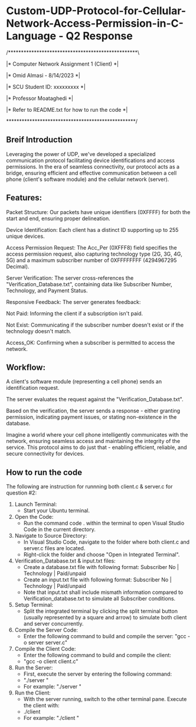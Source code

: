 # Custom-UDP-Protocol-for-Cellular-Network-Access-Permission-in-C-Language - Q2 Response
/**************************************************\

|*   Computer Network Assignment 1 (Client)       *|

|*   Omid Almasi - 8/14/2023                      *|

|*   SCU Student ID: xxxxxxxxx                    *|

|*   Professor Moataghedi                         *|

|*   Refer to README.txt for how to run the code  *|

\**************************************************/
## Breif Introduction
Leveraging the power of UDP, we've developed a specialized communication protocol facilitating device identifications and access permissions. In the era of seamless connectivity, our protocol acts as a bridge, ensuring efficient and effective communication between a cell phone (client's software module) and the cellular network (server).

## Features:

Packet Structure: Our packets have unique identifiers (0XFFFF) for both the start and end, ensuring proper delineation.

Device Identification: Each client has a distinct ID supporting up to 255 unique devices.

Access Permission Request: The Acc_Per (0XFFF8) field specifies the access permission request, also capturing technology type (2G, 3G, 4G, 5G) and a maximum subscriber number of 0XFFFFFFFF (4294967295 Decimal).

Server Verification: The server cross-references the "Verification_Database.txt", containing data like Subscriber Number, Technology, and Payment Status.

Responsive Feedback: The server generates feedback:

Not Paid: Informing the client if a subscription isn't paid.

Not Exist: Communicating if the subscriber number doesn't exist or if the technology doesn't match.

Access_OK: Confirming when a subscriber is permitted to access the network.

## Workflow:

A client's software module (representing a cell phone) sends an identification request.

The server evaluates the request against the "Verification_Database.txt".

Based on the verification, the server sends a response - either granting permission, indicating payment issues, or stating non-existence in the database.

Imagine a world where your cell phone intelligently communicates with the network, ensuring seamless access and maintaining the integrity of the service. This protocol aims to do just that - enabling efficient, reliable, and secure connectivity for devices.

## How to run the code

The following are instruction for runnning both client.c & server.c for question #2:

1. Launch Terminal:
	* Start your Ubuntu terminal.
2. Open the Code:
	* Run the command code . within the terminal to open Visual Studio Code in the current directory.
3. Navigate to Source Directory:
	* In Visual Studio Code, navigate to the folder where both client.c and server.c files are located.
	* Right-click the folder and choose "Open in Integrated Terminal".
4. Verification_Database.txt & input.txt files:
	* Create a database.txt file with following format:
		Subscriber No | Technology | Paid/unpaid
	* Create an input.txt file with following format:
		Subscriber No | Technology | Paid/unpaid
	* Note that input.txt shall include mismath information compared to Verification_database.txt to simulate all Subscriber conditions.
5. Setup Terminal:
	* Split the integrated terminal by clicking the split terminal button (usually represented by a square and arrow) to simulate both client and server concurrently.
6. Compile the Server Code:
	* Enter the following command to build and compile the server:
	"gcc -o server server.c"
7. Compile the Client Code:
	* Enter the following command to build and compile the client:
	* "gcc -o client client.c"
8. Run the Server:
	* First, execute the server by entering the following command:
	* "./server <port number>"
	* For example: "./server "
9. Run the Client:
	* With the server running, switch to the other terminal pane. Execute the client with:
	* ./client <host name> <port number>
	* For example: "./client "
